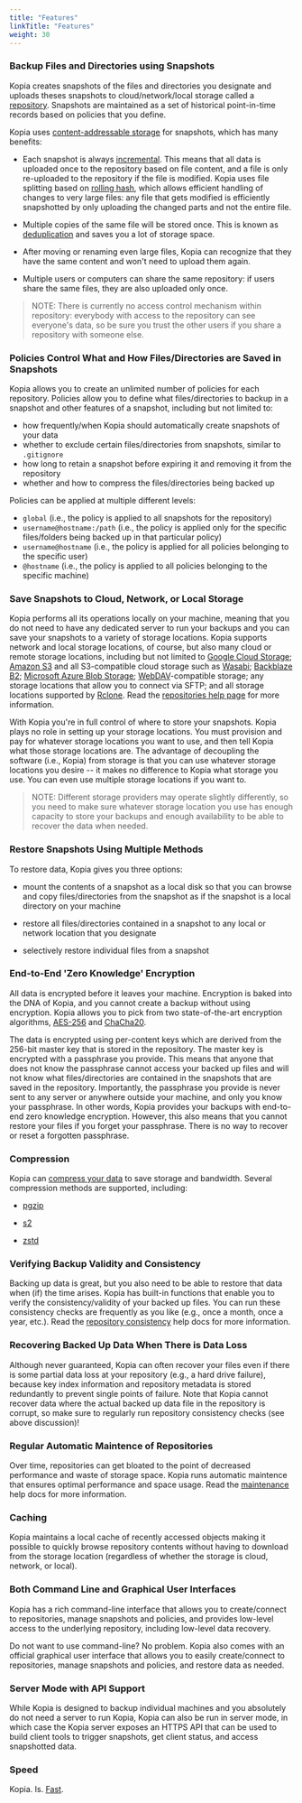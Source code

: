 ```yaml
---
title: "Features"
linkTitle: "Features"
weight: 30
---
```


### Backup Files and Directories using Snapshots

Kopia creates snapshots of the files and directories you designate and uploads theses snapshots to cloud/network/local storage called a [repository](../repositories/). Snapshots are maintained as a set of historical point-in-time records based on policies that you define.

Kopia uses [content-addressable storage](https://en.wikipedia.org/wiki/Content-addressable%20storage) for snapshots, which has many benefits:

* Each snapshot is always [incremental](https://www.techtarget.com/searchdatabackup/feature/Full-incremental-or-differential-How-to-choose-the-correct-backup-type). This means that all data is uploaded once to the repository based on file content, and a file is only re-uploaded to the repository if the file is modified. Kopia uses file splitting based on [rolling hash](https://en.wikipedia.org/wiki/Rolling_hash), which allows efficient handling of changes to very large files: any file that gets modified is efficiently snapshotted by only uploading the changed parts and not the entire file.

* Multiple copies of the same file will be stored once. This is known as [deduplication](https://en.wikipedia.org/wiki/Data_deduplication) and saves you a lot of storage space.

* After moving or renaming even large files, Kopia can recognize that they have the same content and won't need to upload them again.

* Multiple users or computers can share the same repository: if users share the same files, they are also uploaded only once.

> NOTE: There is currently no access control mechanism within repository: everybody with access to the repository can see everyone's data, so be sure you trust the other users if you share a repository with someone else.

### Policies Control What and How Files/Directories are Saved in Snapshots

Kopia allows you to create an unlimited number of policies for each repository. Policies allow you to define what files/directories to backup in a snapshot and other features of a snapshot, including but not limited to:

* how frequently/when Kopia should automatically create snapshots of your data
* whether to exclude certain files/directories from snapshots, similar to `.gitignore`
* how long to retain a snapshot before expiring it and removing it from the repository
* whether and how to compress the files/directories being backed up

Policies can be applied at multiple different levels:

* `global` (i.e., the policy is applied to all snapshots for the repository)
* `username@hostname:/path` (i.e., the policy is applied only for the specific files/folders being backed up in that particular policy)
* `username@hostname` (i.e., the policy is applied for all policies belonging to the specific user)
* `@hostname` (i.e., the policy is applied to all policies belonging to the specific machine)

### Save Snapshots to Cloud, Network, or Local Storage

Kopia performs all its operations locally on your machine, meaning that you do not need to have any dedicated server to run your backups and you can save your snapshots to a variety of storage locations. Kopia supports network and local storage locations, of course, but also many cloud or remote storage locations, including but not limited to [Google Cloud Storage](https://cloud.google.com/storage); [Amazon S3](https://aws.amazon.com/s3) and all S3-compatible cloud storage such as [Wasabi](https://wasabi.com); [Backblaze B2](https://www.backblaze.com/b2/cloud-storage.html); [Microsoft Azure Blob Storage](https://azure.microsoft.com/fr-fr/services/storage/); [WebDAV](https://en.wikipedia.org/wiki/WebDAV)-compatible storage; any storage locations that allow you to connect via SFTP; and all storage locations supported by [Rclone](https://rclone.org/). Read the [repositories help page](https://kopia.io/docs/repositories/) for more information. 

With Kopia you're in full control of where to store your snapshots. Kopia plays no role in setting up your storage locations. You must provision and pay for whatever storage locations you want to use, and then tell Kopia what those storage locations are. The advantage of decoupling the software (i.e., Kopia) from storage is that you can use whatever storage locations you desire -- it makes no difference to Kopia what storage you use. You can even use multiple storage locations if you want to. 

> NOTE: Different storage providers may operate slightly differently, so you need to make sure whatever storage location you use has enough capacity to store your backups and enough availability to be able to recover the data when needed. 

### Restore Snapshots Using Multiple Methods

To restore data, Kopia gives you three options: 

* mount the contents of a snapshot as a local disk so that you can browse and copy files/directories from the snapshot as if the snapshot is a local directory on your machine

* restore all files/directories contained in a snapshot to any local or network location that you designate

* selectively restore individual files from a snapshot

### End-to-End 'Zero Knowledge' Encryption

All data is encrypted before it leaves your machine. Encryption is baked into the DNA of Kopia, and you cannot create a backup without using encryption. Kopia allows you to pick from two state-of-the-art encryption algorithms, [AES-256](https://en.wikipedia.org/wiki/AES256) and [ChaCha20](https://en.wikipedia.org/wiki/ChaCha20).

The data is encrypted using per-content keys which are derived from the 256-bit master key that is stored in the repository. The master key is encrypted with a passphrase you provide. This means that anyone that does not know the passphrase cannot access your backed up files and will not know what files/directories are contained in the snapshots that are saved in the repository. Importantly, the passphrase you provide is never sent to any server or anywhere outside your machine, and only you know your passphrase. In other words, Kopia provides your backups with end-to-end zero knowledge encryption. However, this also means that you cannot restore your files if you forget your passphrase. There is no way to recover or reset a forgotten passphrase.

### Compression

Kopia can [compress your data](https://kopia.io/docs/advanced/compression/) to save storage and bandwidth. Several compression methods are supported, including:

* [pgzip](https://github.com/klauspost/pgzip)

* [s2](https://github.com/klauspost/compress/tree/master/s2)

* [zstd](https://github.com/klauspost/compress/tree/master/zstd)

### Verifying Backup Validity and Consistency

Backing up data is great, but you also need to be able to restore that data when (if) the time arises. Kopia has built-in functions that enable you to verify the consistency/validity of your backed up files. You can run these consistency checks are frequently as you like (e.g., once a month, once a year, etc.). Read the [repository consistency](https://kopia.io/docs/advanced/consistency/) help docs for more information.

### Recovering Backed Up Data When There is Data Loss

Although never guaranteed, Kopia can often recover your files even if there is some partial data loss at your repository (e.g., a hard drive failure), because key index information and repository metadata is stored redundantly to prevent single points of failure. Note that Kopia cannot recover data where the actual backed up data file in the repository is corrupt, so make sure to regularly run repository consistency checks (see above discussion)!

### Regular Automatic Maintence of Repositories

Over time, repositories can get bloated to the point of decreased performance and waste of storage space. Kopia runs automatic maintence that ensures optimal performance and space usage. Read the [maintenance](https://kopia.io/docs/advanced/maintenance/) help docs for more information.

### Caching

Kopia maintains a local cache of recently accessed objects making it possible to quickly browse repository contents without having to download from the storage location (regardless of whether the storage is cloud, network, or local).

### Both Command Line and Graphical User Interfaces

Kopia has a rich command-line interface that allows you to create/connect to repositories, manage snapshots and policies, and provides low-level access to the underlying repository, including low-level data recovery. 

Do not want to use command-line? No problem. Kopia also comes with an official graphical user interface that allows you to easily create/connect to repositories, manage snapshots and policies, and restore data as needed.

### Server Mode with API Support

While Kopia is designed to backup individual machines and you absolutely do not need a server to run Kopia, Kopia can also be run in server mode, in which case the Kopia server exposes an HTTPS API that can be used to build client tools to trigger snapshots, get client status, and access snapshotted data.

### Speed

Kopia. Is. [Fast](https://www.kasten.io/kubernetes/resources/blog/benchmarking-kopia-architecture-scale-and-performance).
